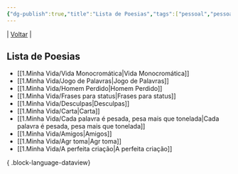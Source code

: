 ```yaml
---
{"dg-publish":true,"title":"Lista de Poesias","tags":["pessoal","pessoal/list"],"description":"Aqui partilho fragmentos de versos que nasceram do meu coração","permalink":"/1-minha-vida/lista-de-poesias/","dgPassFrontmatter":true}
---
```


| [Voltar](index) |
## Lista de Poesias
- [[1.Minha Vida/Vida Monocromática\|Vida Monocromática]]
- [[1.Minha Vida/Jogo de Palavras\|Jogo de Palavras]]
- [[1.Minha Vida/Homem Perdido\|Homem Perdido]]
- [[1.Minha Vida/Frases para status\|Frases para status]]
- [[1.Minha Vida/Desculpas\|Desculpas]]
- [[1.Minha Vida/Carta\|Carta]]
- [[1.Minha Vida/Cada palavra é pesada, pesa mais que tonelada\|Cada palavra é pesada, pesa mais que tonelada]]
- [[1.Minha Vida/Amigos\|Amigos]]
- [[1.Minha Vida/Agr toma\|Agr toma]]
- [[1.Minha Vida/A perfeita criação\|A perfeita criação]]

{ .block-language-dataview}
